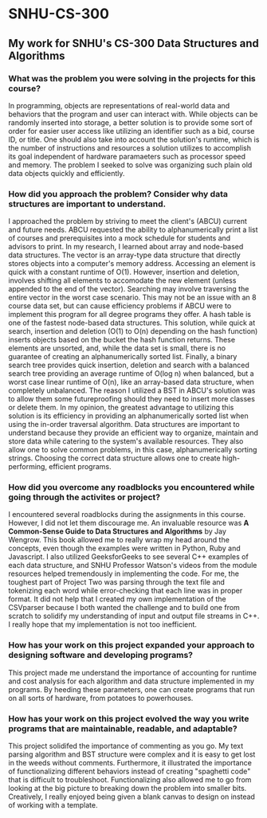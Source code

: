# SNHU-CS-300
## My work for SNHU's CS-300 Data Structures and Algorithms

### What was the problem you were solving in the projects for this course?

In programming, objects are representations of real-world data and behaviors that the program and user can interact with. While objects can be randomly inserted into storage, a better solution is to provide some sort of order for easier user access like utilizing an identifier such as a bid, course ID, or title. One should also take into account the solution's runtime, which is the number of instructions and resources a solution utilizes to accomplish its goal independent of hardware paramaeters such as processor speed and memory. The problem I seeked to solve was organizing such plain old data objects quickly and efficiently.

### How did you approach the problem? Consider why data structures are important to understand.

I approached the problem by striving to meet the client's (ABCU) current and future needs. ABCU requested the ability to alphanumerically print a list of courses and prerequisites into a mock schedule for students and advisors to print. In my research, I learned about array and node-based data structures. The vector is an array-type data structure that directly stores objects into a computer's memory address. Accessing an element is quick with a constant runtime of O(1). However, insertion and deletion, involves shifting all elements to accomodate the new element (unless appended to the end of the vector). Searching may involve traversing the entire vector in the worst case scenario. This may not be an issue with an 8 course data set, but can cause efficiency problems if ABCU were to implement this program for all degree programs they offer. 
A hash table is one of the fastest node-based data structures. This solution, while quick at search, insertion and deletion (O(1) to O(n) depending on the hash function) inserts objects based on the bucket the hash function returns. These elements are unsorted, and, while the data set is small, there is no guarantee of creating an alphanumerically sorted list.
Finally, a binary search tree provides quick insertion, deletion and search with a balanced search tree providing an average runtime of O(log n) when balanced, but a worst case linear runtime of O(n), like an array-based data structure, when completely unbalanced. The reason I utilized a BST in ABCU's solution was to allow them some futureproofing should they need to insert more classes or delete them. In my opinion, the greatest advantage to utilizing this solution is its efficiency in providing an alphanumerically sorted list when using the in-order traversal algorithm. Data structures are important to understand because they provide an efficient way to organize, maintain and store data while catering to the system's available resources. They also allow one to solve common problems, in this case, alphanumerically sorting strings. Choosing the correct data structure allows one to create high-performing, efficient programs.

### How did you overcome any roadblocks you encountered while going through the activites or project?
I encountered several roadblocks during the assignments in this course. However, I did not let them discourage me. An invaluable resource was **A Common-Sense Guide to Data Structures and Algorithms** by Jay Wengrow. This book allowed me to really wrap my head around the concepts, even though the examples were written in Python, Ruby and Javascript. I also utilized GeeksforGeeks to see several C++ examples of each data structure, and SNHU Professor Watson's videos from the module resources helped tremendously in implementing the code. For me, the toughest part of Project Two was parsing through the text file and tokenizing each word while error-checking that each line was in proper format. It did not help that I created my own implementation of the CSVparser because I both wanted the challenge and to build one from scratch to solidify my understanding of input and output file streams in C++. I really hope that my implementation is not too inefficient.

### How has your work on this project expanded your approach to designing software and developing programs?
This project made me understand the importance of accounting for runtime and cost analysis for each algorithm and data structure implemented in my programs. By heeding these parameters, one can create programs that run on all sorts of hardware, from potatoes to powerhouses.

### How has your work on this project evolved the way you write programs that are maintainable, readable, and adaptable?
This project solidifed the importance of commenting as you go. My text parsing algorithm and BST structure were complex and it is easy to get lost in the weeds without comments. Furthermore, it illustrated the importance of functionalizing different behaviors instead of creating "spaghetti code" that is difficult to troubleshoot. Functionalizing also allowed me to go from looking at the big picture to breaking down the problem into smaller bits. Creatively, I really enjoyed being given a blank canvas to design on instead of working with a template.
